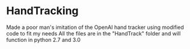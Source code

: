 # HandTracking
 Made a poor man's imitation of the OpenAI hand tracker using modified code to fit my needs
 All the files are in the "HandTrack" folder and will function in python 2.7 and 3.0
